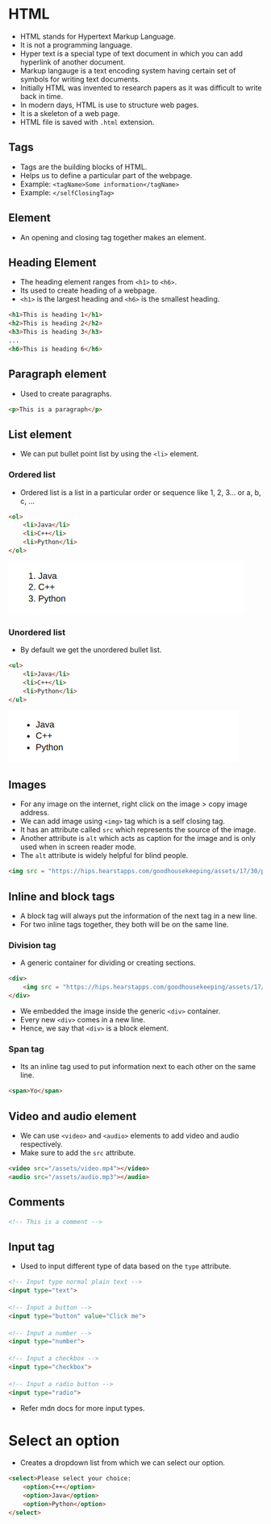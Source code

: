 # HTML

-   HTML stands for Hypertext Markup Language.
-   It is not a programming language.
-   Hyper text is a special type of text document in which you can add hyperlink of another document.
-   Markup langauge is a text encoding system having certain set of symbols for writing text documents.
-   Initially HTML was invented to research papers as it was difficult to write back in time.
-   In modern days, HTML is use to structure web pages.
-   It is a skeleton of a web page.
-   HTML file is saved with `.html` extension.

## Tags

-   Tags are the building blocks of HTML.
-   Helps us to define a particular part of the webpage.
-   Example: `<tagName>Some information</tagName>`
-   Example: `</selfClosingTag>`

## Element

-   An opening and closing tag together makes an element.

## Heading Element

-   The heading element ranges from `<h1>` to `<h6>`.
-   Its used to create heading of a webpage.
-   `<h1>` is the largest heading and `<h6>` is the smallest heading.

```html
<h1>This is heading 1</h1>
<h2>This is heading 2</h2>
<h3>This is heading 3</h3>
...
<h6>This is heading 6</h6>
```

## Paragraph element

-   Used to create paragraphs.

```html
<p>This is a paragraph</p>
```

## List element

-   We can put bullet point list by using the `<li>` element.

### Ordered list

-   Ordered list is a list in a particular order or sequence like 1, 2, 3... or a, b, c, ...

```html
<ol>
	<li>Java</li>
	<li>C++</li>
	<li>Python</li>
</ol>
```

![alt text](/images/Screenshot_20241001_070555.png)

### Unordered list

-   By default we get the unordered bullet list.

```html
<ul>
	<li>Java</li>
	<li>C++</li>
	<li>Python</li>
</ul>
```

![alt text](/images/Screenshot_20241001_070657.png)

## Images

- For any image on the internet, right click on the image > copy image address.
- We can add image using `<img>` tag which is a self closing tag.
- It has an attribute called `src` which represents the source of the image.
- Another attribute is `alt` which acts as caption for the image and is only used when in screen reader mode.
- The `alt` attribute is widely helpful for blind people.

```html
<img src = "https://hips.hearstapps.com/goodhousekeeping/assets/17/30/pembroke-welsh-corgi.jpg" alt="Dog image">
```

## Inline and block tags
- A block tag will always put the information of the next tag in a new line.
- For two inline tags together, they both will be on the same line.

### Division tag
- A generic container for dividing or creating sections.

```html
<div>
	<img src = "https://hips.hearstapps.com/goodhousekeeping/assets/17/30/pembroke-welsh-corgi.jpg" alt="Dog image">
</div>
```

- We embedded the image inside the generic `<div>` container.
- Every new `<div>` comes in a new line.
- Hence, we say that `<div>` is a block element.

### Span tag
- Its an inline tag used to put information next to each other on the same line.

```html
<span>Yo</span>
```

## Video and audio element
- We can use `<video>` and `<audio>` elements to add video and audio respectively.
- Make sure to add the `src` attribute.

```html
<video src="/assets/video.mp4"></video>
<audio src="/assets/audio.mp3"></audio>
```

## Comments

```html
<!-- This is a comment -->
```

## Input tag
- Used to input different type of data based on the `type` attribute.

```html
<!-- Input type normal plain text -->
<input type="text">

<!-- Input a button -->
<input type="button" value="Click me">

<!-- Input a number -->
<input type="number">

<!-- Input a checkbox -->
<input type="checkbox">

<!-- Input a radio button -->
<input type="radio">
```

- Refer mdn docs for more input types.

# Select an option
- Creates a dropdown list from which we can select our option.

```html
<select>Please select your choice:
	<option>C++</option>
	<option>Java</option>
	<option>Python</option>
</select>
```